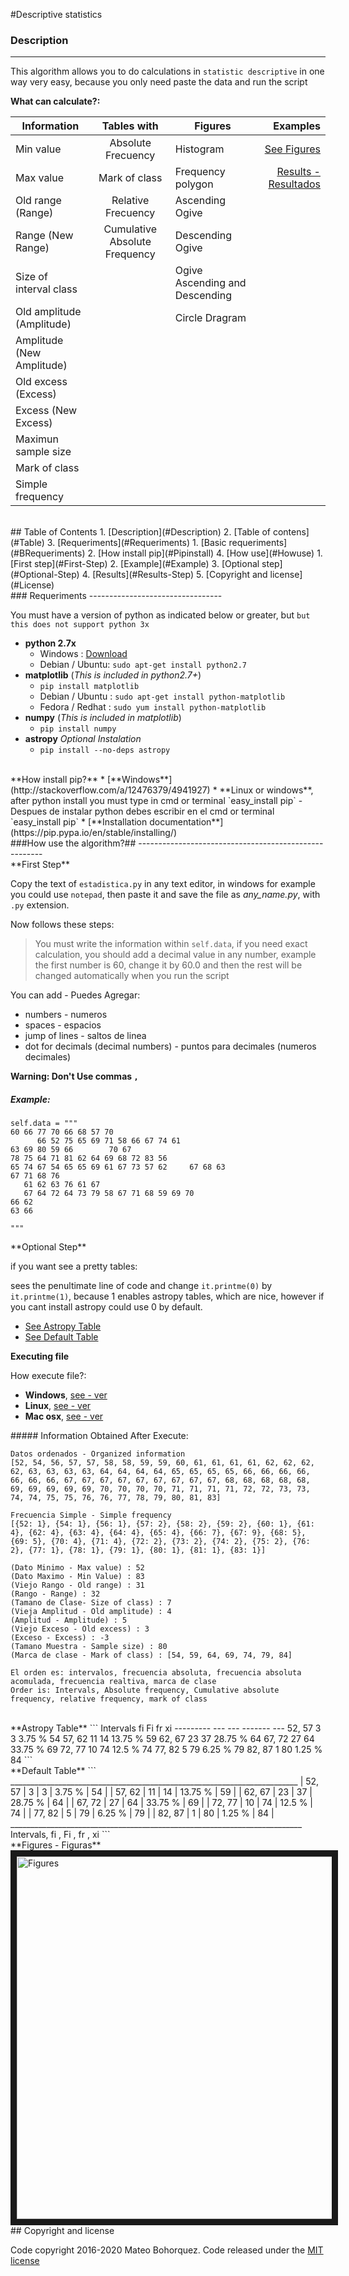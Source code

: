 #Descriptive statistics

<div id='Description'/>

### Description
-----------------------------

This algorithm allows you to do calculations in `statistic descriptive` in one way very easy, because you only need paste the data and run the script

**What can calculate?:**

| Information  | Tables with  | Figures  | Examples |
| -------------|:-----------:|-----------| --------:|
| Min value | Absolute Frecuency | Histogram | [See Figures](#Figures)|
| Max value | Mark of class | Frequency polygon|   [Results - Resultados](#Results-Step) |
| Old range (Range) | Relative Frecuency |Ascending Ogive
| Range (New Range) | Cumulative Absolute Frequency |Descending Ogive|
| Size of interval class | | Ogive Ascending and Descending 
| Old amplitude (Amplitude) | | Circle Dragram
| Amplitude (New Amplitude)
| Old excess (Excess)
| Excess (New Excess)
| Maximun sample size
| Mark of class
| Simple frequency

<br/>
<div id='Table'/>
## Table of Contents
1.  [Description](#Description)
2.  [Table of contens](#Table)
3.  [Requeriments](#Requeriments)
    1.  [Basic requeriments](#BRequeriments)
    2.  [How install pip](#Pipinstall)
4.  [How use](#Howuse)
    1.  [First step](#First-Step)
    2.  [Example](#Example)
    3.  [Optional step](#Optional-Step)
    4.  [Results](#Results-Step)
5. [Copyright and license](#License)

<br/>
<div id='Requeriments'/>
### Requeriments
---------------------------------

You must have a version of python as indicated below or greater, but `but this does not support python 3x`

<div id='BRequeriments'/>

*   **python 2.7x**
    *   Windows : [Download](https://www.python.org/downloads/release/python-279/)
    *   Debian / Ubuntu: `sudo apt-get install python2.7`
*   **matplotlib** (_This is included in python2.7+_)
    *   `pip install matplotlib`
    *   Debian / Ubuntu : `sudo apt-get install python-matplotlib`
    *   Fedora / Redhat : `sudo yum install python-matplotlib`
*   **numpy** (_This is included in matplotlib_)
    *   `pip install numpy`
*   **astropy** _Optional Instalation_
    *   `pip install --no-deps astropy`
  
<br/>
<div id='Pipinstall'/>
**How install pip?**
* [**Windows**](http://stackoverflow.com/a/12476379/4941927)
* **Linux or windows**, after python install you must type in cmd or terminal `easy_install pip` - Despues de instalar python debes escribir en el cmd or terminal `easy_install pip`
* [**Installation documentation**](https://pip.pypa.io/en/stable/installing/)

<br/>
<div id='Howuse'/>
###How use the algorithm?##
------------------------------------------------------

<div id='First-Step'/>
**First Step**

Copy the text of `estadistica.py` in any text editor, in windows for example you could use `notepad`, then paste it and save the file as *any_name.py*, with `.py` extension.

Now follows these steps: 

> You must write the information within `self.data`, if you need exact calculation, you should add a decimal value in any number, example the first number is 60, change it by 60.0 and then the rest will be changed automatically when you run the script

You can add - Puedes Agregar:

* numbers - numeros
* spaces - espacios
* jump of lines - saltos de linea
* dot for decimals (decimal numbers) - puntos para decimales (numeros decimales)

**Warning: Don't Use commas `,`**

<div id='Example'/>

##### Example:

```
self.data = """
60 66 77 70 66 68 57 70
      66 52 75 65 69 71 58 66 67 74 61
63 69 80 59 66        70 67 
78 75 64 71 81 62 64 69 68 72 83 56
65 74 67 54 65 65 69 61 67 73 57 62     67 68 63 
67 71 68 76
   61 62 63 76 61 67
   67 64 72 64 73 79 58 67 71 68 59 69 70
66 62 
63 66

"""
```
<div id='Optional-Step'/>
**Optional Step**

if you want see a pretty tables:

sees the penultimate line of code and change `it.printme(0)` by `it.printme(1)`, because 1 enables astropy tables, which are nice, however if you cant install astropy could use 0 by default.

* [See Astropy Table](#Astropy) 
* [See Default Table](#Default)

**Executing file**

How execute file?:

*   **Windows**, [see - ver](https://stackoverflow.com/questions/1522564/how-do-i-run-a-python-program)
*   **Linux**, [see - ver](https://askubuntu.com/questions/244378/run-python-in-terminal)
*   **Mac osx**, [see - ver](https://stackoverflow.com/questions/21492214/how-to-run-python-script-on-terminal)

<div id='Results-Step'/>
##### Information Obtained After Execute:

```
Datos ordenados - Organized information
[52, 54, 56, 57, 57, 58, 58, 59, 59, 60, 61, 61, 61, 61, 62, 62, 62, 62, 63, 63, 63, 63, 64, 64, 64, 64, 65, 65, 65, 65, 66, 66, 66, 66, 66, 66, 66, 67, 67, 67, 67, 67, 67, 67, 67, 67, 68, 68, 68, 68, 68, 69, 69, 69, 69, 69, 70, 70, 70, 70, 71, 71, 71, 71, 72, 72, 73, 73, 74, 74, 75, 75, 76, 76, 77, 78, 79, 80, 81, 83]

Frecuencia Simple - Simple frequency
[{52: 1}, {54: 1}, {56: 1}, {57: 2}, {58: 2}, {59: 2}, {60: 1}, {61: 4}, {62: 4}, {63: 4}, {64: 4}, {65: 4}, {66: 7}, {67: 9}, {68: 5}, {69: 5}, {70: 4}, {71: 4}, {72: 2}, {73: 2}, {74: 2}, {75: 2}, {76: 2}, {77: 1}, {78: 1}, {79: 1}, {80: 1}, {81: 1}, {83: 1}]

(Dato Minimo - Max value) : 52
(Dato Maximo - Min Value) : 83
(Viejo Rango - Old range) : 31
(Rango - Range) : 32
(Tamano de Clase- Size of class) : 7
(Vieja Amplitud - Old amplitude) : 4
(Amplitud - Amplitude) : 5
(Viejo Exceso - Old excess) : 3
(Exceso - Excess) : -3
(Tamano Muestra - Sample size) : 80
(Marca de clase - Mark of class) : [54, 59, 64, 69, 74, 79, 84]

El orden es: intervalos, frecuencia absoluta, frecuencia absoluta acomulada, frecuencia realtiva, marca de clase
Order is: Intervals, Absolute frequency, Cumulative absolute frequency, relative frequency, mark of class
```
<br/>
<div id='Astropy'/>
**Astropy Table**
```
Intervals  fi  Fi    fr    xi
--------- --- --- ------- ---
   52, 57   3   3  3.75 %  54
   57, 62  11  14 13.75 %  59
   62, 67  23  37 28.75 %  64
   67, 72  27  64 33.75 %  69
   72, 77  10  74  12.5 %  74
   77, 82   5  79  6.25 %  79
   82, 87   1  80  1.25 %  84
```
<br/>
<div id='Default'/>
**Default Table**
```
________________________________________________________________________
|  52, 57  |  3  |  3  |  3.75 %  |  54  |
|  57, 62  |  11  |  14  |  13.75 %  |  59  |
|  62, 67  |  23  |  37  |  28.75 %  |  64  |
|  67, 72  |  27  |  64  |  33.75 %  |  69  |
|  72, 77  |  10  |  74  |  12.5 %  |  74  |
|  77, 82  |  5  |  79  |  6.25 %  |  79  |
|  82, 87  |  1  |  80  |  1.25 %  |  84  |
_________________________________________________________________________
Intervals, fi ,  Fi , fr , xi 
```
<br/>
**Figures - Figuras**
<div id='Figures'/>
<img src="https://goo.gl/8Lbb9u" alt="Figures" width="780" height="580" border="10" />

<div id='License'/>
## Copyright and license

Code copyright 2016-2020 Mateo Bohorquez. Code released under the [MIT license](https://github.com/Milor123/Estadistica-statistic-/blob/master/LICENSE)
